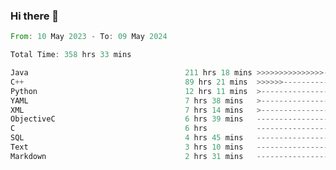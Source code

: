 ### Hi there 👋

<!--
**luoxuanzao/luoxuanzao** is a ✨ _special_ ✨ repository because its `README.md` (this file) appears on your GitHub profile.

Here are some ideas to get you started:

- 🔭 I’m currently working on ...
- 🌱 I’m currently learning ...
- 👯 I’m looking to collaborate on ...
- 🤔 I’m looking for help with ...
- 💬 Ask me about ...
- 📫 How to reach me: ...
- 😄 Pronouns: ...
- ⚡ Fun fact: ...
-->

<!--START_SECTION:waka-->

```rust
From: 10 May 2023 - To: 09 May 2024

Total Time: 358 hrs 33 mins

Java                                   211 hrs 18 mins >>>>>>>>>>>>>>>----------   58.71 %
C++                                    89 hrs 21 mins  >>>>>>-------------------   24.83 %
Python                                 12 hrs 11 mins  >------------------------   03.39 %
YAML                                   7 hrs 38 mins   >------------------------   02.12 %
XML                                    7 hrs 14 mins   >------------------------   02.01 %
ObjectiveC                             6 hrs 39 mins   -------------------------   01.85 %
C                                      6 hrs           -------------------------   01.67 %
SQL                                    4 hrs 45 mins   -------------------------   01.32 %
Text                                   3 hrs 10 mins   -------------------------   00.88 %
Markdown                               2 hrs 31 mins   -------------------------   00.70 %
```

<!--END_SECTION:waka-->